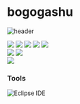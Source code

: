 # bogogashu
![header](https://capsule-render.vercel.app/api?height=400&text=어서오세요%20환영합니다!&desc=Hello%20WelCome)


<div>
<img src="https://img.shields.io/badge/java-007396?style=for-the-badge&logo=java&logoColor=white%22%3E">
<img src="https://img.shields.io/badge/spring-6DB33F?style=for-the-badge&logo=spring&logoColor=white%22%3E">
<img src="https://img.shields.io/badge/javascript-F7DF1E?style=for-the-badge&logo=javascript&logoColor=black%22%3E">
<img src="https://img.shields.io/badge/html5-E34F26?style=for-the-badge&logo=html5&logoColor=white%22%3E">
<img src="https://img.shields.io/badge/css3-1572B6?style=for-the-badge&logo=css3&logoColor=white%22%3E">
<br>

<img src="https://img.shields.io/badge/jquery-0769AD?style=for-the-badge&logo=jquery&logoColor=white%22%3E">
<img src="https://img.shields.io/badge/bootstrap-7952B3?style=for-the-badge&logo=bootstrap&logoColor=white%22%3E">
<br>

<img src="https://img.shields.io/badge/oracle-F80000?style=for-the-badge&logo=oracle&logoColor=white%22%3E">

</div>

### Tools
![Eclipse IDE](https://img.shields.io/badge/Eclipse%20IDE-2C2255.svg?&style=for-the-badge&logo=Eclipse%20IDE&logoColor=white)

